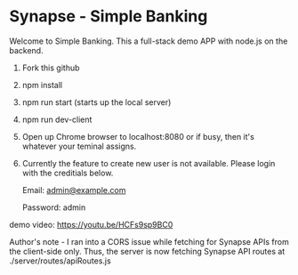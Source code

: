 # Synapse - Simple Banking
Welcome to Simple Banking.  This a full-stack demo APP with node.js on the backend. 

1) Fork this github
2) npm install
3) npm run start (starts up the local server)
4) npm run dev-client
5) Open up Chrome browser to localhost:8080 or if busy, then it's whatever your teminal assigns. 
6) Currently the feature to create new user is not available. Please login with the creditials below.

    Email: admin@example.com
    
    Password: admin


demo video:  https://youtu.be/HCFs9sp9BC0



Author's note -
I ran into a CORS issue while fetching for Synapse APIs from the client-side only. Thus, the server is now fetching Synapse API routes at ./server/routes/apiRoutes.js